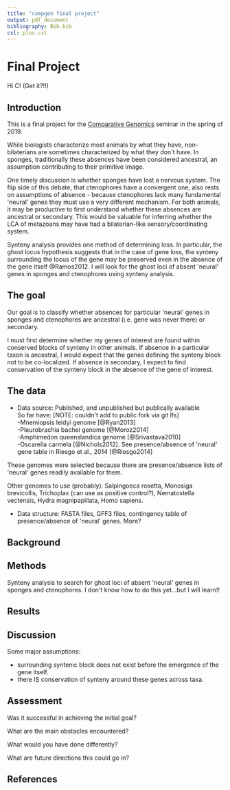 ```yaml
---
title: "compgen final project"
output: pdf_document
bibliography: Bib.bib
csl: plos.csl
---
```



# Final Project

Hi C! (Get it?!!)     



## Introduction

This is a final project for the [Comparative Genomics](https://github.com/Yale-EEB723/syllabus) seminar in the spring of 2019. 

While biologists characterize most animals by what they have, non-bilaterians are sometimes characterized by what they don't have. In sponges, traditionally these absences have been considered ancestral, an assumption contributing to their primitive image.  

One timely discussion is whether sponges have lost a nervous system. The flip side of this debate, that ctenophores have a convergent one, also rests on assumptions of absence - because ctenophores lack many fundamental 'neural' genes they must use a very different mechanism. For both animals, it may be productive to first understand whether these absences are ancestral or secondary. This would be valuable for inferring whether the LCA of metazoans may have had a bilaterian-like sensory/coordinating system.  

Synteny analysis provides one method of determining loss. In particular, the ghost locus hypothesis suggests that in the case of gene loss, the synteny surrounding the locus of the gene may be preserved even in the absence of the gene itself @Ramos2012. I will look for the ghost loci of absent 'neural' genes in sponges and ctenophores using synteny analysis.  


## The goal

Our goal is to classify whether absences for particular 'neural' genes in sponges and ctenophores are ancestral (i.e. gene was never there) or secondary.  

I must first determine whether my genes of interest are found within conserved blocks of synteny in other animals. If absence in a particular taxon is ancestral, I would expect that the genes defining the synteny block not to be co-localized. If absence is secondary, I expect to find conservation of the synteny block in the absence of the gene of interest.  

## The data

- Data source: Published, and unpublished but publically available    
So far have:  [NOTE: couldn't add to public fork via git lfs]  
-Mnemiopsis leidyi genome [@Ryan2013]  
-Pleurobrachia bachei genome [@Moroz2014]  
-Amphimedon queenslandica genome [@Srivastava2010]  
-Oscarella carmela [@Nichols2012]. See presence/absence of 'neural' gene table in Riesgo et al., 2014 [@Riesgo2014]  

These genomes were selected because there are presence/absence lists of 'neural' genes readily available for them.  

Other genomes to use (probably): Salpingoeca rosetta, Monosiga brevicollis, Trichoplax (can use as positive control?), Nematostella vectensis, Hydra magnipapillata, Homo sapiens.  

- Data structure: FASTA files, GFF3 files, contingency table of presence/absence of 'neural' genes. More?  

## Background


## Methods
Synteny analysis to search for ghost loci of absent 'neural' genes in sponges and ctenophores. I don't know how to do this yet...but I will learn!! 


## Results


## Discussion  
Some major assumptions:  
- surrounding syntenic block does not exist before the emergence of the gene itself.  
- there IS conservation of synteny around these genes across taxa.  


## Assessment

Was it successful in achieving the initial goal?

What are the main obstacles encountered?

What would you have done differently?

What are future directions this could go in?

## References